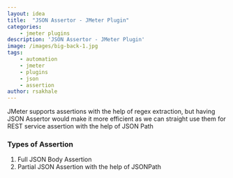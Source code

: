 ```yaml
---
layout: idea
title:  "JSON Assertor - JMeter Plugin"
categories: 
    - jmeter plugins
description: 'JSON Assertor - JMeter Plugin'
image: /images/big-back-1.jpg
tags: 
    - automation
    - jmeter
    - plugins
    - json
    - assertion
author: rsakhale
---
```


JMeter supports assertions with the help of regex extraction, but having JSON Assertor would make it more efficient as we can straight use them for REST service assertion with the help of JSON Path
<!--more-->
### Types of Assertion

1. Full JSON Body Assertion
2. Partial JSON Assertion with the help of JSONPath
